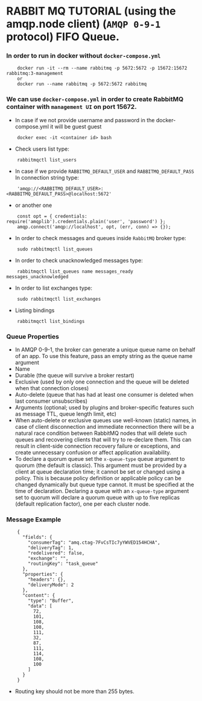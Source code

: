 # RABBIT MQ TUTORIAL (using the amqp.node client) (`AMQP 0-9-1` protocol) FIFO Queue.

### In order to run in docker without `docker-compose.yml`
```
    docker run -it --rm --name rabbitmq -p 5672:5672 -p 15672:15672 rabbitmq:3-management
    or
    docker run --name rabbitmq -p 5672:5672 rabbitmq
```

### We can use `docker-compose.yml` in order to create RabbitMQ container with `management UI` on port 15672.
* In case if we not provide username and password in the docker-compose.yml it will be guest guest
```
    docker exec -it <container id> bash
```
* Check users list type:
```
    rabbitmqctl list_users
```
* In case if we provide `RABBITMQ_DEFAULT_USER` and `RABBITMQ_DEFAULT_PASS` In connection string type:
```
    'amqp://<RABBITMQ_DEFAULT_USER>:<RABBITMQ_DEFAULT_PASS>@localhost:5672'
```
* or another one
```
    const opt = { credentials: require('amqplib').credentials.plain('user', 'password') };
    amqp.connect('amqp://localhost', opt, (err, conn) => {});
```
* In order to check messages and queues inside `RabbitMQ` broker type:
```
    sudo rabbitmqctl list_queues
```

* In order to check unacknowledged messages type: 
```
    rabbitmqctl list_queues name messages_ready messages_unacknowledged
```
* In order to list exchanges type:
```
    sudo rabbitmqctl list_exchanges
```
* Listing bindings
```
    rabbitmqctl list_bindings
```
### Queue Properties
* In AMQP 0-9-1, the broker can generate a unique queue name on behalf of an app. To use this feature, pass an empty string as the queue name argument
* Name
* Durable (the queue will survive a broker restart)
* Exclusive (used by only one connection and the queue will be deleted when that connection closes)
* Auto-delete (queue that has had at least one consumer is deleted when last consumer unsubscribes)
* Arguments (optional; used by plugins and broker-specific features such as message TTL, queue length limit, etc)
* When auto-delete or exclusive queues use well-known (static) names, in case of client disconnection and immediate 
reconnection there will be a natural race condition between RabbitMQ nodes that will delete such queues and recovering 
clients that will try to re-declare them. This can result in client-side connection recovery failure or exceptions, 
and create unnecessary confusion or affect application availability.
* To declare a quorum queue set the `x-queue-type` queue argument to quorum (the default is classic). 
This argument must be provided by a client at queue declaration time; it cannot be set or changed using a policy. 
This is because policy definition or applicable policy can be changed dynamically but queue type cannot.
It must be specified at the time of declaration. Declaring a queue with an `x-queue-type` argument set to quorum 
will declare a quorum queue with up to five replicas (default replication factor), one per each cluster node.
### Message Example
```
    {
      "fields": {
        "consumerTag": "amq.ctag-7FvCsTIc7yYWVED154HCHA",
        "deliveryTag": 1,
        "redelivered": false,
        "exchange": "",
        "routingKey": "task_queue"
      },
      "properties": {
        "headers": {},
        "deliveryMode": 2
      },
      "content": {
        "type": "Buffer",
        "data": [
          72,
          101,
          108,
          108,
          111,
          32,
          87,
          111,
          114,
          108,
          100
        ]
      }
    }
```
* Routing key should not be more than 255 bytes.

